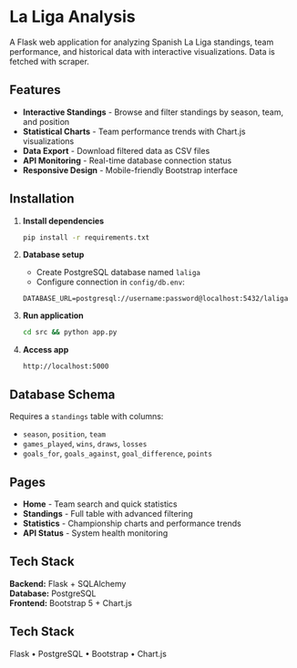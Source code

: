 
# La Liga Analysis

A Flask web application for analyzing Spanish La Liga standings, team performance, and historical data with interactive visualizations. Data is fetched with scraper.

## Features

- **Interactive Standings** - Browse and filter standings by season, team, and position
- **Statistical Charts** - Team performance trends with Chart.js visualizations
- **Data Export** - Download filtered data as CSV files
- **API Monitoring** - Real-time database connection status
- **Responsive Design** - Mobile-friendly Bootstrap interface

## Installation

1. **Install dependencies**
   ```bash
   pip install -r requirements.txt
   ```

2. **Database setup**
   - Create PostgreSQL database named `laliga`
   - Configure connection in `config/db.env`:
   ```
   DATABASE_URL=postgresql://username:password@localhost:5432/laliga
   ```

3. **Run application**
   ```bash
   cd src && python app.py
   ```

4. **Access app**
   ```
   http://localhost:5000
   ```

## Database Schema

Requires a `standings` table with columns:
- `season`, `position`, `team`
- `games_played`, `wins`, `draws`, `losses`
- `goals_for`, `goals_against`, `goal_difference`, `points`

## Pages

- **Home** - Team search and quick statistics
- **Standings** - Full table with advanced filtering
- **Statistics** - Championship charts and performance trends
- **API Status** - System health monitoring

## Tech Stack

**Backend:** Flask + SQLAlchemy  
**Database:** PostgreSQL  
**Frontend:** Bootstrap 5 + Chart.js

## Tech Stack

Flask • PostgreSQL • Bootstrap • Chart.js
